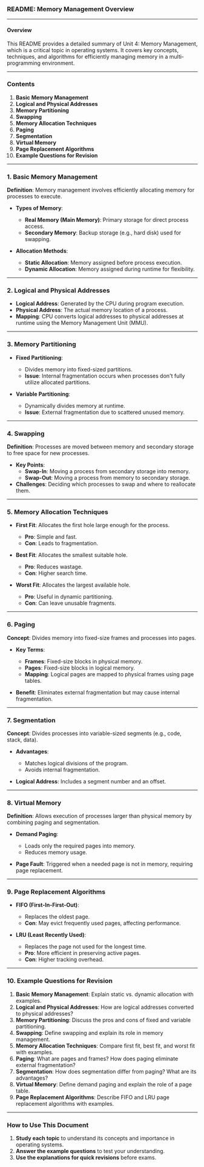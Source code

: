 ### README: Memory Management Overview

---

#### **Overview**

This README provides a detailed summary of Unit 4: Memory Management, which is a critical topic in operating systems. It covers key concepts, techniques, and algorithms for efficiently managing memory in a multi-programming environment.

---

### **Contents**

1. **Basic Memory Management**
2. **Logical and Physical Addresses**
3. **Memory Partitioning**
4. **Swapping**
5. **Memory Allocation Techniques**
6. **Paging**
7. **Segmentation**
8. **Virtual Memory**
9. **Page Replacement Algorithms**
10. **Example Questions for Revision**

---

### **1. Basic Memory Management**

**Definition**: Memory management involves efficiently allocating memory for processes to execute.

- **Types of Memory**:

  - **Real Memory (Main Memory)**: Primary storage for direct process access.
  - **Secondary Memory**: Backup storage (e.g., hard disk) used for swapping.

- **Allocation Methods**:
  - **Static Allocation**: Memory assigned before process execution.
  - **Dynamic Allocation**: Memory assigned during runtime for flexibility.

---

### **2. Logical and Physical Addresses**

- **Logical Address**: Generated by the CPU during program execution.
- **Physical Address**: The actual memory location of a process.
- **Mapping**: CPU converts logical addresses to physical addresses at runtime using the Memory Management Unit (MMU).

---

### **3. Memory Partitioning**

- **Fixed Partitioning**:

  - Divides memory into fixed-sized partitions.
  - **Issue**: Internal fragmentation occurs when processes don't fully utilize allocated partitions.

- **Variable Partitioning**:
  - Dynamically divides memory at runtime.
  - **Issue**: External fragmentation due to scattered unused memory.

---

### **4. Swapping**

**Definition**: Processes are moved between memory and secondary storage to free space for new processes.

- **Key Points**:
  - **Swap-In**: Moving a process from secondary storage into memory.
  - **Swap-Out**: Moving a process from memory to secondary storage.
- **Challenges**: Deciding which processes to swap and where to reallocate them.

---

### **5. Memory Allocation Techniques**

- **First Fit**: Allocates the first hole large enough for the process.

  - **Pro**: Simple and fast.
  - **Con**: Leads to fragmentation.

- **Best Fit**: Allocates the smallest suitable hole.

  - **Pro**: Reduces wastage.
  - **Con**: Higher search time.

- **Worst Fit**: Allocates the largest available hole.
  - **Pro**: Useful in dynamic partitioning.
  - **Con**: Can leave unusable fragments.

---

### **6. Paging**

**Concept**: Divides memory into fixed-size frames and processes into pages.

- **Key Terms**:

  - **Frames**: Fixed-size blocks in physical memory.
  - **Pages**: Fixed-size blocks in logical memory.
  - **Mapping**: Logical pages are mapped to physical frames using page tables.

- **Benefit**: Eliminates external fragmentation but may cause internal fragmentation.

---

### **7. Segmentation**

**Concept**: Divides processes into variable-sized segments (e.g., code, stack, data).

- **Advantages**:

  - Matches logical divisions of the program.
  - Avoids internal fragmentation.

- **Logical Address**: Includes a segment number and an offset.

---

### **8. Virtual Memory**

**Definition**: Allows execution of processes larger than physical memory by combining paging and segmentation.

- **Demand Paging**:

  - Loads only the required pages into memory.
  - Reduces memory usage.

- **Page Fault**: Triggered when a needed page is not in memory, requiring page replacement.

---

### **9. Page Replacement Algorithms**

- **FIFO (First-In-First-Out)**:

  - Replaces the oldest page.
  - **Con**: May evict frequently used pages, affecting performance.

- **LRU (Least Recently Used)**:
  - Replaces the page not used for the longest time.
  - **Pro**: More efficient in preserving active pages.
  - **Con**: Higher tracking overhead.

---

### **10. Example Questions for Revision**

1. **Basic Memory Management**: Explain static vs. dynamic allocation with examples.
2. **Logical and Physical Addresses**: How are logical addresses converted to physical addresses?
3. **Memory Partitioning**: Discuss the pros and cons of fixed and variable partitioning.
4. **Swapping**: Define swapping and explain its role in memory management.
5. **Memory Allocation Techniques**: Compare first fit, best fit, and worst fit with examples.
6. **Paging**: What are pages and frames? How does paging eliminate external fragmentation?
7. **Segmentation**: How does segmentation differ from paging? What are its advantages?
8. **Virtual Memory**: Define demand paging and explain the role of a page table.
9. **Page Replacement Algorithms**: Describe FIFO and LRU page replacement algorithms with examples.

---

### **How to Use This Document**

1. **Study each topic** to understand its concepts and importance in operating systems.
2. **Answer the example questions** to test your understanding.
3. **Use the explanations for quick revisions** before exams.
